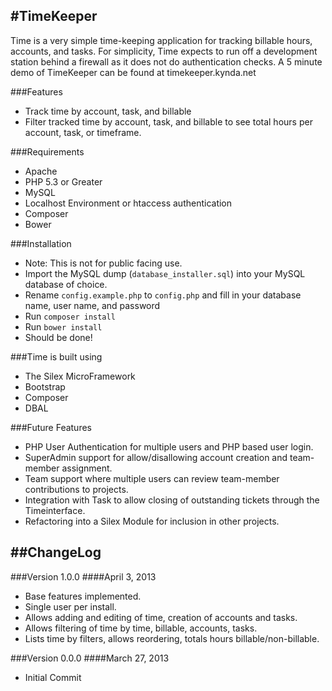 #TimeKeeper
----------------------------------------
Time is a very simple time-keeping application for tracking billable hours, accounts, and tasks. For simplicity, Time expects to run off a development station behind a firewall as it does not do authentication checks. A 5 minute demo of TimeKeeper can be found at timekeeper.kynda.net

###Features
- Track time by account, task, and billable
- Filter tracked time by account, task, and billable to see total hours per account, task, or timeframe.

###Requirements
- Apache
- PHP 5.3 or Greater
- MySQL
- Localhost Environment or htaccess authentication
- Composer
- Bower

###Installation

- Note: This is not for public facing use.
- Import the MySQL dump (`database_installer.sql`) into your MySQL database of
  choice.
- Rename `config.example.php` to `config.php` and fill in your database name,
  user name, and password
- Run `composer install`
- Run `bower install`
- Should be done!

###Time is built using
- The Silex MicroFramework
- Bootstrap
- Composer
- DBAL

###Future Features
- PHP User Authentication for multiple users and PHP based user login.
- SuperAdmin support for allow/disallowing account creation and team-member assignment.
- Team support where multiple users can review team-member contributions to projects.
- Integration with Task to allow closing of outstanding tickets through the Timeinterface.
- Refactoring into a Silex Module for inclusion in other projects.

##ChangeLog
----------------------------------------

###Version 1.0.0
####April 3, 2013
- Base features implemented.
- Single user per install.
- Allows adding and editing of time, creation of accounts and tasks.
- Allows filtering of time by time, billable, accounts, tasks.
- Lists time by filters, allows reordering, totals hours billable/non-billable.

###Version 0.0.0
####March 27, 2013
- Initial Commit
